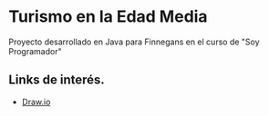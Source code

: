 # Turismo en la Edad Media

Proyecto desarrollado en Java para Finnegans en el curso de "Soy Programador"

## Links de interés.
 - [Draw.io](https://app.diagrams.net)